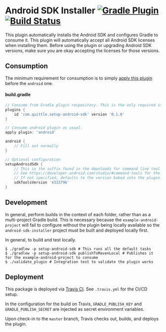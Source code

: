 # Android SDK Installer [![Gradle Plugin](https://img.shields.io/maven-metadata/v/https/plugins.gradle.org/m2/com/quittle/setup-android-sdk/maven-metadata.xml.svg?label=Gradle+Plugin)](https://plugins.gradle.org/plugin/com.quittle.setup-android-sdk) [![Build Status](https://travis-ci.com/quittle/gradle-setup-android-sdk.svg?branch=master)](https://travis-ci.com/quittle/gradle-setup-android-sdk)

This plugin automatically installs the Android SDK and configures Gradle to consume it. This plugin
will automatically accept all Android SDK licenses when installing them. Before using the plugin or
upgrading Android SDK versions, make sure you are okay accepting the licenses for those versions.

## Consumption

The minimum requirement for consumption is to simply
[apply this plugin](https://plugins.gradle.org/plugin/com.quittle.setup-android-sdk) before the
`android` one.

#### build.gradle
```groovy
// Consume from Gradle plugin respository. This is the only required step.
plugins {
    id 'com.quittle.setup-android-sdk' version '0.1.0'
}

// Consume android plugin as usual.
apply plugin: 'android'

android {
    // Fill out normally
}

// Optional configuration
setupAndroidSdk {
    // This is the suffix found in the downloads for command line tool zips.
    // See https://developer.android.com/studio/#command-tools for the latest version available.
    // If not specified, defaults to the version baked into the plugin.
    sdkToolsVersion '4333796'
}
```

## Development

In general, perform builds in the context of each folder, rather than as a multi-project Gradle
build. This is necessary because the `example-android-project` will fail to configure without the
plugin being locally available so the `android-sdk-installer` project must be built and deployed
locally first.

In general, to build and test locally.
```
$ ./gradlew -p setup-android-sdk # This runs all the default tasks
$ ./gradlew -p setup-android-sdk publishToMavenLocal # Publishes it for the example-android-project to consume
$ ./validate_plugin # Integration test to validate the plugin works
```

## Deployment
This package is deployed via [Travis CI](https://travis-ci.com/quittle/gradle-setup-android-sdk).
See `.travis.yml` for the CI/CD setup.

In the configuration for the build on Travis, `GRADLE_PUBLISH_KEY` and `GRADLE_PUBLISH_SECRET` are
injected as secret environment variables.

Upon check-in to the `master` branch, Travis checks out, builds, and deploys the plugin.
